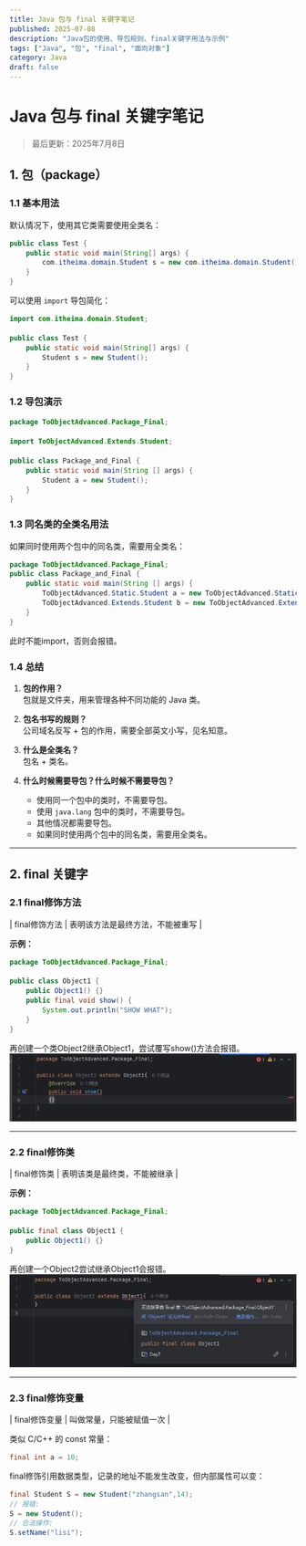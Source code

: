 ```yaml
---
title: Java 包与 final 关键字笔记
published: 2025-07-08
description: "Java包的使用、导包规则、final关键字用法与示例"
tags: ["Java", "包", "final", "面向对象"]
category: Java
draft: false
---
```


# Java 包与 final 关键字笔记

> 最后更新：2025年7月8日

## 1. 包（package）

### 1.1 基本用法

默认情况下，使用其它类需要使用全类名：

```java
public class Test {
    public static void main(String[] args) {
        com.itheima.domain.Student s = new com.itheima.domain.Student();
    }
}
```

可以使用 `import` 导包简化：

```java
import com.itheima.domain.Student;

public class Test {
    public static void main(String[] args) {
        Student s = new Student();
    }
}
```

### 1.2 导包演示

```java
package ToObjectAdvanced.Package_Final;

import ToObjectAdvanced.Extends.Student;

public class Package_and_Final {
    public static void main(String [] args) {
        Student a = new Student();
    }
}
```

### 1.3 同名类的全类名用法

如果同时使用两个包中的同名类，需要用全类名：

```java
package ToObjectAdvanced.Package_Final;
public class Package_and_Final {
    public static void main(String [] args) {
        ToObjectAdvanced.Static.Student a = new ToObjectAdvanced.Static.Student();
        ToObjectAdvanced.Extends.Student b = new ToObjectAdvanced.Extends.Student();
    }
}
```
此时不能import，否则会报错。

### 1.4 总结

1. **包的作用？**  
   包就是文件夹，用来管理各种不同功能的 Java 类。

2. **包名书写的规则？**  
   公司域名反写 + 包的作用，需要全部英文小写，见名知意。

3. **什么是全类名？**  
   包名 + 类名。

4. **什么时候需要导包？什么时候不需要导包？**  
   - 使用同一个包中的类时，不需要导包。
   - 使用 `java.lang` 包中的类时，不需要导包。
   - 其他情况都需要导包。
   - 如果同时使用两个包中的同名类，需要用全类名。

---

## 2. final 关键字

### 2.1 final修饰方法

| final修饰方法 | 表明该方法是最终方法，不能被重写 |

**示例：**

```java
package ToObjectAdvanced.Package_Final;

public class Object1 {
    public Object1() {}
    public final void show() {
        System.out.println("SHOW WHAT");
    }
}
```

再创建一个类Object2继承Object1，尝试覆写show()方法会报错。  
![final方法不能重写](./image-1.png)

---

### 2.2 final修饰类

| final修饰类 | 表明该类是最终类，不能被继承 |

**示例：**

```java
package ToObjectAdvanced.Package_Final;

public final class Object1 {
    public Object1() {}
}
```

再创建一个Object2尝试继承Object1会报错。  
![final类不能继承](./image.png)

---

### 2.3 final修饰变量

| final修饰变量 | 叫做常量，只能被赋值一次 |

类似 C/C++ 的 const 常量：

```java
final int a = 10;
```

final修饰引用数据类型，记录的地址不能发生改变，但内部属性可以变：

```java
final Student S = new Student("zhangsan",14);
// 报错:
S = new Student();
// 合法操作:
S.setName("lisi");
```
